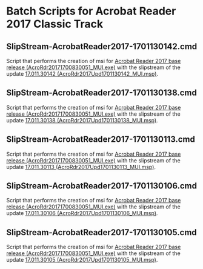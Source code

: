 # Batch Scripts for Acrobat Reader 2017 Classic Track

## SlipStream-AcrobatReader2017-1701130142.cmd
Script that performs the creation of msi for [Acrobat Reader 2017 base release (AcroRdr20171700830051_MUI.exe)](https://www.adobe.com/devnet-docs/acrobatetk/tools/ReleaseNotesDC/classic/dcclassic2017base.html) with the slipstream of the update [17.011.30142 (AcroRdr2017Upd1701130142_MUI.msp)](https://www.adobe.com/devnet-docs/acrobatetk/tools/ReleaseNotesDC/classic/dcclassic17.011may2019.html).

## SlipStream-AcrobatReader2017-1701130138.cmd
Script that performs the creation of msi for [Acrobat Reader 2017 base release (AcroRdr20171700830051_MUI.exe)](https://www.adobe.com/devnet-docs/acrobatetk/tools/ReleaseNotesDC/classic/dcclassic2017base.html) with the slipstream of the update [17.011.30138 (AcroRdr2017Upd1701130138_MUI.msp)](https://www.adobe.com/devnet-docs/acrobatetk/tools/ReleaseNotesDC/classic/dcclassic17.011april2019.html).

## SlipStream-AcrobatReader2017-1701130113.cmd
Script that performs the creation of msi for [Acrobat Reader 2017 base release (AcroRdr20171700830051_MUI.exe)](https://www.adobe.com/devnet-docs/acrobatetk/tools/ReleaseNotesDC/classic/dcclassic2017base.html) with the slipstream of the update [17.011.30113 (AcroRdr2017Upd1701130113_MUI.msp)](https://www.adobe.com/devnet-docs/acrobatetk/tools/ReleaseNotesDC/classic/dcclassic17.011december2018ooc.html).

## SlipStream-AcrobatReader2017-1701130106.cmd
Script that performs the creation of msi for [Acrobat Reader 2017 base release (AcroRdr20171700830051_MUI.exe)](https://www.adobe.com/devnet-docs/acrobatetk/tools/ReleaseNotesDC/classic/dcclassic2017base.html) with the slipstream of the update [17.011.30106 (AcroRdr2017Upd1701130106_MUI.msp)](https://www.adobe.com/devnet-docs/acrobatetk/tools/ReleaseNotesDC/classic/dcclassic17.011november2018.html).

## SlipStream-AcrobatReader2017-1701130105.cmd
Script that performs the creation of msi for [Acrobat Reader 2017 base release (AcroRdr20171700830051_MUI.exe)](https://www.adobe.com/devnet-docs/acrobatetk/tools/ReleaseNotesDC/classic/dcclassic2017base.html) with the slipstream of the update [17.011.30105 (AcroRdr2017Upd1701130105_MUI.msp)](https://www.adobe.com/devnet-docs/acrobatetk/tools/ReleaseNotesDC/classic/dcclassic17.011october2018.html).
